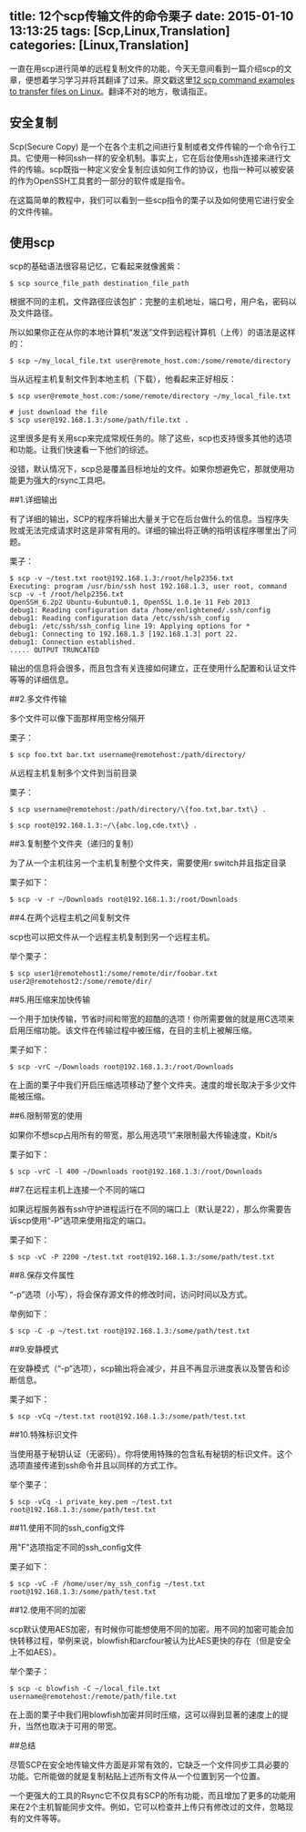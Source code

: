title: 12个scp传输文件的命令栗子
date: 2015-01-10 13:13:25
tags: [Scp,Linux,Translation]
categories: [Linux,Translation]
---

一直在用scp进行简单的远程复制文件的功能，今天无意间看到一篇介绍scp的文章，便想着学习学习并将其翻译了过来。原文戳这里[12 scp command examples to transfer files on Linux](http://www.binarytides.com/linux-scp-command/)。翻译不对的地方，敬请指正。

## 安全复制

Scp(Secure Copy)
是一个在各个主机之间进行复制或者文件传输的一个命令行工具。它使用一种同ssh一样的安全机制。事实上，它在后台使用ssh连接来进行文件的传输。scp既指一种定义安全复制应该如何工作的协议，也指一种可以被安装的作为OpenSSH工具套的一部分的软件或是指令。

在这篇简单的教程中，我们可以看到一些scp指令的栗子以及如何使用它进行安全的文件传输。

## 使用scp

scp的基础语法很容易记忆，它看起来就像酱紫：

	$ scp source_file_path destination_file_path

根据不同的主机，文件路径应该包扩：完整的主机地址，端口号，用户名，密码以及文件路径。

所以如果你正在从你的本地计算机“发送”文件到远程计算机（上传）的语法是这样的：

	$ scp ~/my_local_file.txt user@remote_host.com:/some/remote/directory

当从远程主机复制文件到本地主机（下载），他看起来正好相反：

	$ scp user@remote_host.com:/some/remote/directory ~/my_local_file.txt
	
	# just download the file
	$ scp user@192.168.1.3:/some/path/file.txt .

这里很多是有关用scp来完成常规任务的。除了这些，scp也支持很多其他的选项和功能。让我们快速看一下他们的综述。

没错，默认情况下，scp总是覆盖目标地址的文件。如果你想避免它，那就使用功能更为强大的rsync工具吧。

##1.详细输出

有了详细的输出，SCP的程序将输出大量关于它在后台做什么的信息。当程序失败或无法完成请求时这是非常有用的。详细的输出将正确的指明该程序哪里出了问题。

栗子：

	$ scp -v ~/test.txt root@192.168.1.3:/root/help2356.txt
	Executing: program /usr/bin/ssh host 192.168.1.3, user root, command scp -v -t /root/help2356.txt
	OpenSSH_6.2p2 Ubuntu-6ubuntu0.1, OpenSSL 1.0.1e 11 Feb 2013
	debug1: Reading configuration data /home/enlightened/.ssh/config
	debug1: Reading configuration data /etc/ssh/ssh_config
	debug1: /etc/ssh/ssh_config line 19: Applying options for *
	debug1: Connecting to 192.168.1.3 [192.168.1.3] port 22.
	debug1: Connection established.
	..... OUTPUT TRUNCATED

输出的信息将会很多，而且包含有关连接如何建立，正在使用什么配置和认证文件等等的详细信息。

##2.多文件传输

多个文件可以像下面那样用空格分隔开

栗子：

	$ scp foo.txt bar.txt username@remotehost:/path/directory/

从远程主机复制多个文件到当前目录

栗子：

	$ scp username@remotehost:/path/directory/\{foo.txt,bar.txt\} .

	$ scp root@192.168.1.3:~/\{abc.log,cde.txt\} .


##3.复制整个文件夹（递归的复制）

为了从一个主机往另一个主机复制整个文件夹，需要使用r switch并且指定目录

栗子如下：

	$ scp -v -r ~/Downloads root@192.168.1.3:/root/Downloads

##4.在两个远程主机之间复制文件

scp也可以把文件从一个远程主机复制到另一个远程主机。

举个栗子：

	$ scp user1@remotehost1:/some/remote/dir/foobar.txt user2@remotehost2:/some/remote/dir/

##5.用压缩来加快传输

一个用于加快传输，节省时间和带宽的超酷的选项！你所需要做的就是用C选项来启用压缩功能。该文件在传输过程中被压缩，在目的主机上被解压缩。

栗子如下：	

	$ scp -vrC ~/Downloads root@192.168.1.3:/root/Downloads

在上面的栗子中我们开启压缩选项移动了整个文件夹。速度的增长取决于多少文件能被压缩。

##6.限制带宽的使用

如果你不想scp占用所有的带宽，那么用选项“l”来限制最大传输速度，Kbit/s

栗子如下：
	
	$ scp -vrC -l 400 ~/Downloads root@192.168.1.3:/root/Downloads

##7.在远程主机上连接一个不同的端口

如果远程服务器有ssh守护进程运行在不同的端口上（默认是22），那么你需要告诉scp使用“-P”选项来使用指定的端口。

栗子如下：

	$ scp -vC -P 2200 ~/test.txt root@192.168.1.3:/some/path/test.txt

##8.保存文件属性

“-p”选项（小写），将会保存源文件的修改时间，访问时间以及方式。

举例如下：

	$ scp -C -p ~/test.txt root@192.168.1.3:/some/path/test.txt

##9.安静模式

在安静模式（“-p”选项），scp输出将会减少，并且不再显示进度表以及警告和诊断信息。

栗子如下：

	$ scp -vCq ~/test.txt root@192.168.1.3:/some/path/test.txt

##10.特殊标识文件

当使用基于秘钥认证（无密码）。你将使用特殊的包含私有秘钥的标识文件。这个选项直接传递到ssh命令并且以同样的方式工作。

举个栗子：

	$ scp -vCq -i private_key.pem ~/test.txt root@192.168.1.3:/some/path/test.txt

##11.使用不同的ssh_config文件

用"F"选项指定不同的ssh_config文件

栗子如下：

	$ scp -vC -F /home/user/my_ssh_config ~/test.txt root@192.168.1.3:/some/path/test.txt

##12.使用不同的加密

scp默认使用AES加密，有时候你可能想使用不同的加密。用不同的加密可能会加快转移过程，举例来说，blowfish和arcfour被认为比AES更快的存在（但是安全上不如AES）。

举个栗子：

	$ scp -c blowfish -C ~/local_file.txt username@remotehost:/remote/path/file.txt

在上面的栗子中我们用blowfish加密并同时压缩，这可以得到显著的速度上的提升，当然也取决于可用的带宽。


##总结

尽管SCP在安全地传输文件方面是非常有效的，它缺乏一个文件同步工具必要的功能。它所能做的就是复制粘贴上述所有文件从一个位置到另一个位置。

一个更强大的工具的Rsync它不仅具有SCP的所有功能，而且增加了更多的功能用来在2个主机智能同步文件。例如，它可以检查并上传只有修改过的文件，忽略现有的文件等等。



	

	


